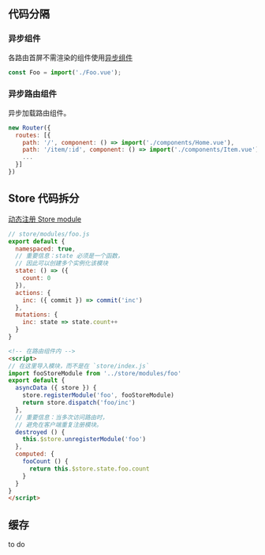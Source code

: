## 代码分隔

### 异步组件

各路由首屏不需渲染的组件使用[异步组件](https://ssr.vuejs.org/zh/routing.html)

```js
const Foo = import('./Foo.vue');
```

### 异步路由组件

异步加载路由组件。

```js
new Router({
  routes: [{
    path: '/', component: () => import('./components/Home.vue'),
    path: '/item/:id', component: () => import('./components/Item.vue'),
    ...
  }]
})
```

## Store 代码拆分

[动态注册 Store module](https://ssr.vuejs.org/zh/data.html)

```js
// store/modules/foo.js
export default {
  namespaced: true,
  // 重要信息：state 必须是一个函数，
  // 因此可以创建多个实例化该模块
  state: () => ({
    count: 0
  }),
  actions: {
    inc: ({ commit }) => commit('inc')
  },
  mutations: {
    inc: state => state.count++
  }
}
```

```html
<!-- 在路由组件内 -->
<script>
// 在这里导入模块，而不是在 `store/index.js`
import fooStoreModule from '../store/modules/foo'
export default {
  asyncData ({ store }) {
    store.registerModule('foo', fooStoreModule)
    return store.dispatch('foo/inc')
  },
  // 重要信息：当多次访问路由时，
  // 避免在客户端重复注册模块。
  destroyed () {
    this.$store.unregisterModule('foo')
  },
  computed: {
    fooCount () {
      return this.$store.state.foo.count
    }
  }
}
</script>
```

## 缓存

to do